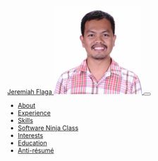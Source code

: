 <nav class="navbar navbar-expand-lg navbar-dark bg-primary fixed-top" id="sideNav">
    <a class="navbar-brand js-scroll-trigger" href="#page-top">
        <span class="d-block d-lg-none">Jeremiah Flaga</span>
        <span class="d-none d-lg-block"><img class="img-fluid img-profile rounded-circle mx-auto mb-2" src="../images/Jboy2017-Real-2(200x200).jpg" alt="" /></span>
    </a>
    <button class="navbar-toggler" type="button" data-toggle="collapse" data-target="#navbarSupportedContent" aria-controls="navbarSupportedContent" aria-expanded="false" aria-label="Toggle navigation"><span class="navbar-toggler-icon"></span></button>
    <div class="collapse navbar-collapse" id="navbarSupportedContent">
        <ul class="navbar-nav">
            <li class="nav-item"><a class="nav-link js-scroll-trigger" href="#about">About</a></li>
            <li class="nav-item"><a class="nav-link js-scroll-trigger" href="#experience">Experience</a></li>
            <li class="nav-item"><a class="nav-link js-scroll-trigger" href="#skills">Skills</a></li>
            <li class="nav-item"><a class="nav-link js-scroll-trigger" href="#software-ninja-class">Software Ninja Class</a></li>
            <li class="nav-item"><a class="nav-link js-scroll-trigger" href="#interests">Interests</a></li>
            <li class="nav-item"><a class="nav-link js-scroll-trigger" href="#education">Education</a></li>
            <!-- <li class="nav-item"><a class="nav-link js-scroll-trigger" href="#awards">Awards</a></li> -->
            <li class="nav-item"><a class="nav-link js-scroll-trigger" href="#anti-resume">Anti-r&eacute;sum&eacute;</a></li>
        </ul>
    </div>
</nav>